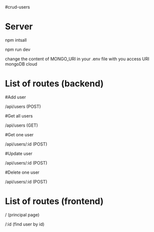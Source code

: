 #crud-users

# Server
npm intsall

npm run dev




change the content of MONGO_URI in your .env file with you access URI mongoDB cloud

# List of routes (backend)

#Add user

/api/users (POST)

#Get all users

/api/users (GET)

#Get one user

/api/users/:id (POST)

#Update user

/api/users/:id (POST)

#Delete one user

/api/users/:id (POST)

# List of routes (frontend)

/ (principal page)

/:id (find user by id)
